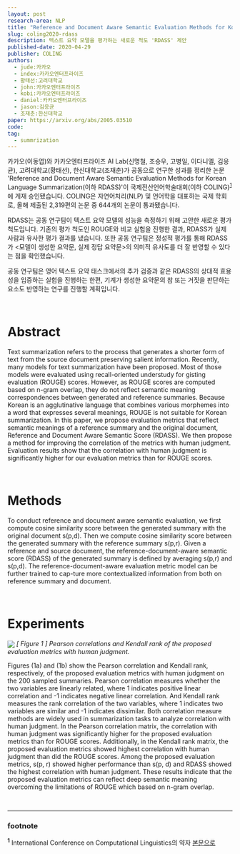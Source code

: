 ```yaml
---
layout: post
research-area: NLP
title: "Reference and Document Aware Semantic Evaluation Methods for Korean Language Summarization"
slug: coling2020-rdass
description: 텍스트 요약 모델을 평가하는 새로운 척도 'RDASS' 제안
published-date: 2020-04-29
publisher: COLING
authors:
  - jude:카카오
  - index:카카오엔터프라이즈
  - 황태선:고려대학교
  - john:카카오엔터프라이즈
  - kobi:카카오엔터프라이즈
  - daniel:카카오엔터프라이즈
  - jason:김응균
  - 조재춘:한신대학교
paper: https://arxiv.org/abs/2005.03510
code:
tag:
  - summrization
---
```


카카오(이동엽)와 카카오엔터프라이즈 AI Lab(신명철, 조승우, 고병일, 이다니엘, 김응균), 고려대학교(황태선), 한신대학교(조재춘)가 공동으로 연구한 성과를 정리한 논문 'Reference and Document Aware Semantic Evaluation Methods for Korean Language Summarization(이하 RDASS)'이 국제전산언어학술대회(이하 COLING)<sup id="a1">[1](#f1)</sup>에 게재 승인됐습니다. COLING은 자연어처리(NLP) 및 언어학을 대표하는 국제 학회로, 올해 제출된 2,319편의 논문 중 644개의 논문이 통과됐습니다.

RDASS는 공동 연구팀이 텍스트 요약 모델의 성능을 측정하기 위해 고안한 새로운 평가 척도입니다. 기존의 평가 척도인 ROUGE와 비교 실험을 진행한 결과, RDASS가 실제 사람과 유사한 평가 결과를 냈습니다. 또한 공동 연구팀은 정성적 평가를 통해 RDASS가 <모델이 생성한 요약문, 실제 정답 요약문>의 의미적 유사도를 더 잘 반영할 수 있다는 점을 확인했습니다.

공동 연구팀은 영어 텍스트 요약 태스크에서의 추가 검증과 같은 RDASS의 상대적 효용성을 입증하는 실험을 진행하는 한편, 기계가 생성한 요약문의 참 또는 거짓을 판단하는 요소도 반영하는 연구를 진행할 계획입니다.

<br/>

# Abstract

Text summarization refers to the process that generates a shorter form of text from the source document preserving salient information. Recently, many models for text summarization have been proposed. Most of those models were evaluated using recall-oriented understudy for gisting evaluation (ROUGE) scores. However, as ROUGE scores are computed based on n-gram overlap, they do not reflect semantic meaning correspondences between generated and reference summaries. Because Korean is an agglutinative language that combines various morphemes into a word that expresses several meanings, ROUGE is not suitable for Korean summarization. In this paper, we propose evaluation metrics that reflect semantic meanings of a reference summary and the original document, Reference and Document Aware Semantic Score (RDASS). We then propose a method for improving the correlation of the metrics with human judgment. Evaluation results show that the correlation with human judgment is significantly higher for our evaluation metrics than for ROUGE scores.

<br/>

# Methods

To conduct reference and document aware semantic evaluation, we first compute cosine similarity score between the generated summary with the original document s(p,d). Then we compute cosine similarity score between the generated summary with the reference summary s(p,r). Given a reference and source document, the reference-document-aware semantic score (RDASS) of the generated summary is defined by averaging s(p,r) and s(p,d). The reference-document-aware evaluation metric model can be further trained to cap-ture more contextualized information from both on reference summary and document.

<br/>

# Experiments

<img src="{{ site.url }}/assets/img/2020-12-08-rdass/001.png" align="center">
<em>[ Figure 1 ] Pearson correlations and Kendall rank of the proposed evaluation metrics with human judgment.</em>

Figures (1a) and (1b) show the Pearson correlation and Kendall rank, respectively, of the proposed evaluation metrics with human judgment on the 200 sampled summaries. Pearson correlation measures whether the two variables are linearly related, where 1 indicates positive linear correlation and -1 indicates negative linear correlation. And Kendall rank measures the rank correlation of the two variables, where 1 indicates two variables are similar and -1 indicates dissimilar. Both correlation measure methods are widely used in summarization tasks to analyze correlation with human judgment. In the Pearson correlation matrix, the correlation with human judgment was significantly higher for the proposed evaluation metrics than for ROUGE scores. Additionally, in the Kendall rank matrix, the proposed evaluation metrics showed highest correlation with human judgment than did the ROUGE scores. Among the proposed evaluation metrics, s(p, r) showed higher performance than s(p, d) and RDASS showed the highest correlation with human judgment. These results indicate that the proposed evaluation metrics can reflect deep semantic meaning overcoming the limitations of ROUGE which based on n-gram overlap.

<br/>

-----
### footnote

<b id="f1"><sup>1</sup></b> International Conference on Computational Linguistics의 약자 [본문으로](#a1)
